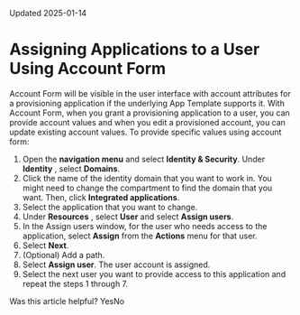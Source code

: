 Updated 2025-01-14
# Assigning Applications to a User Using Account Form
Account Form will be visible in the user interface with account attributes for a provisioning application if the underlying App Template supports it. With Account Form, when you grant a provisioning application to a user, you can provide account values and when you edit a provisioned account, you can update existing account values.
To provide specific values using account form:
  1. Open the **navigation menu** and select **Identity & Security**. Under **Identity** , select **Domains**. 
  2. Click the name of the identity domain that you want to work in. You might need to change the compartment to find the domain that you want. Then, click **Integrated applications**. 
  3. Select the application that you want to change.
  4. Under **Resources** , select **User** and select **Assign users**.
  5. In the Assign users window, for the user who needs access to the application, select **Assign** from the **Actions** menu for that user.
  6. Select **Next**.
  7. (Optional) Add a path.
  8. Select **Assign user**. The user account is assigned.
  9. Select the next user you want to provide access to this application and repeat the steps 1 through 7. 


Was this article helpful?
YesNo

